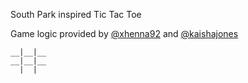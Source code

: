 

South Park inspired Tic Tac Toe

Game logic provided by [@xhenna92](https://github.com/xhenna92) and [@kaishajones](https://github.com/kaishajones)

```
__|__|__
__|__|__
  |  |
```
